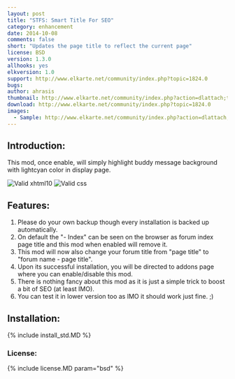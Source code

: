```yaml
---
layout: post
title: "STFS: Smart Title For SEO"
category: enhancement
date: 2014-10-08
comments: false
short: "Updates the page title to reflect the current page"
license: BSD
version: 1.3.0
allhooks: yes
elkversion: 1.0
support: http://www.elkarte.net/community/index.php?topic=1824.0
bugs:
author: ahrasis
thumbnail: http://www.elkarte.net/community/index.php?action=dlattach;topic=1824.0;attach=1241;image
download: http://www.elkarte.net/community/index.php?topic=1824.0
images:
  - Sample: http://www.elkarte.net/community/index.php?action=dlattach;topic=1824.0;attach=1241;image
---
```


## Introduction:
This mod, once enable, will simply highlight buddy message background with lightcyan color in display page. 

![Valid xhtml10](http://validator.w3.org/images/valid_icons/valid-xhtml10)
![Valid css](http://jigsaw.w3.org/css-validator/images/vcss)

## Features:

1. Please do your own backup though every installation is backed up automatically.
2. On default the "- Index" can be seen on the browser as forum index page title and this mod when enabled will remove it.
3. This mod will now also change your forum title from "page title" to "forum name - page title".
4. Upon its successful installation, you will be directed to addons page where you can enable/disable this mod.
5. There is nothing fancy about this mod as it is just a simple trick to boost a bit of SEO (at least IMO).
6. You can test it in lower version too as IMO it should work just fine. ;)

## Installation:
{% include install_std.MD %}

### License:
{% include license.MD param="bsd" %}